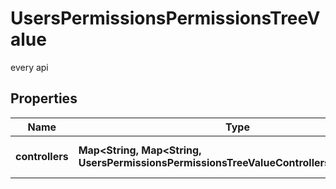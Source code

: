 

# UsersPermissionsPermissionsTreeValue

every api

## Properties

| Name | Type | Description | Notes |
|------------ | ------------- | ------------- | -------------|
|**controllers** | **Map&lt;String, Map&lt;String, UsersPermissionsPermissionsTreeValueControllersValueValue&gt;&gt;** | every controller of the api |  [optional] |



